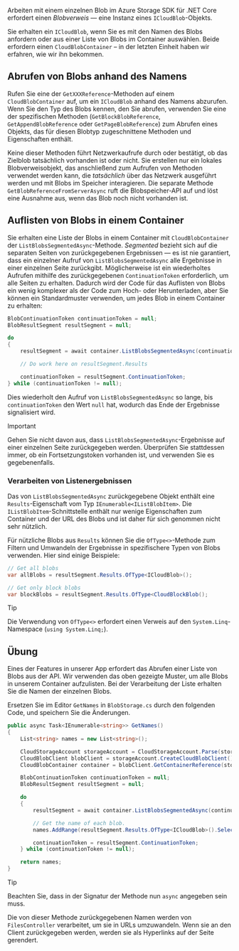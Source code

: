 Arbeiten mit einem einzelnen Blob im Azure Storage SDK für .NET Core erfordert einen *Blobverweis* &mdash; eine Instanz eines `ICloudBlob`-Objekts.

Sie erhalten ein `ICloudBlob`, wenn Sie es mit den Namen des Blobs anfordern oder aus einer Liste von Blobs im Container auswählen. Beide erfordern einen `CloudBlobContainer` – in der letzten Einheit haben wir erfahren, wie wir ihn bekommen.

## <a name="getting-blobs-by-name"></a>Abrufen von Blobs anhand des Namens

Rufen Sie eine der `GetXXXReference`-Methoden auf einem `CloudBlobContainer` auf, um ein `ICloudBlob` anhand des Namens abzurufen. Wenn Sie den Typ des Blobs kennen, den Sie abrufen, verwenden Sie eine der spezifischen Methoden (`GetBlockBlobReference`, `GetAppendBlobReference` oder `GetPageBlobReference`) zum Abrufen eines Objekts, das für diesen Blobtyp zugeschnittene Methoden und Eigenschaften enthält.

Keine dieser Methoden führt Netzwerkaufrufe durch oder bestätigt, ob das Zielblob tatsächlich vorhanden ist oder nicht. Sie erstellen nur ein lokales Blobverweisobjekt, das anschließend zum Aufrufen von Methoden verwendet werden kann, die *tatsächlich* über das Netzwerk ausgeführt werden und mit Blobs im Speicher interagieren. Die separate Methode `GetBlobReferenceFromServerAsync` ruft die Blobspeicher-API auf und löst eine Ausnahme aus, wenn das Blob noch nicht vorhanden ist.

## <a name="listing-blobs-in-a-container"></a>Auflisten von Blobs in einem Container

Sie erhalten eine Liste der Blobs in einem Container mit `CloudBlobContainer` der `ListBlobsSegmentedAsync`-Methode. *Segmented* bezieht sich auf die separaten Seiten von zurückgegebenen Ergebnissen &mdash; es ist nie garantiert, dass ein einzelner Aufruf von `ListBlobsSegmentedAsync` alle Ergebnisse in einer einzelnen Seite zurückgibt. Möglicherweise ist ein wiederholtes Aufrufen mithilfe des zurückgegebenen `ContinuationToken` erforderlich, um alle Seiten zu erhalten. Dadurch wird der Code für das Auflisten von Blobs ein wenig komplexer als der Code zum Hoch- oder Herunterladen, aber Sie können ein Standardmuster verwenden, um jedes Blob in einem Container zu erhalten:

```csharp
BlobContinuationToken continuationToken = null;
BlobResultSegment resultSegment = null;

do
{
    resultSegment = await container.ListBlobsSegmentedAsync(continuationToken);

    // Do work here on resultSegment.Results

    continuationToken = resultSegment.ContinuationToken;
} while (continuationToken != null);
```

Dies wiederholt den Aufruf von `ListBlobsSegmentedAsync` so lange, bis `continuationToken` den Wert `null` hat, wodurch das Ende der Ergebnisse signalisiert wird.

> [!IMPORTANT]
> Gehen Sie nicht davon aus, dass `ListBlobsSegmentedAsync`-Ergebnisse auf einer einzelnen Seite zurückgegeben werden. Überprüfen Sie stattdessen immer, ob ein Fortsetzungstoken vorhanden ist, und verwenden Sie es gegebenenfalls.

### <a name="processing-list-results"></a>Verarbeiten von Listenergebnissen

Das von `ListBlobsSegmentedAsync` zurückgegebene Objekt enthält eine `Results`-Eigenschaft vom Typ `IEnumerable<IListBlobItem>`. Die `IListBlobItem`-Schnittstelle enthält nur wenige Eigenschaften zum Container und der URL des Blobs und ist daher für sich genommen nicht sehr nützlich.

Für nützliche Blobs aus `Results` können Sie die `OfType<>`-Methode zum Filtern und Umwandeln der Ergebnisse in spezifischere Typen von Blobs verwenden. Hier sind einige Beispiele:

```csharp
// Get all blobs
var allBlobs = resultSegment.Results.OfType<ICloudBlob>();

// Get only block blobs
var blockBlobs = resultSegment.Results.OfType<CloudBlockBlob();
```

> [!TIP]
> Die Verwendung von `OfType<>` erfordert einen Verweis auf den `System.Linq`-Namespace (`using System.Linq;`).

## <a name="exercise"></a>Übung

Eines der Features in unserer App erfordert das Abrufen einer Liste von Blobs aus der API. Wir verwenden das oben gezeigte Muster, um alle Blobs in unserem Container aufzulisten. Bei der Verarbeitung der Liste erhalten Sie die Namen der einzelnen Blobs.

Ersetzen Sie im Editor `GetNames` in `BlobStorage.cs` durch den folgenden Code, und speichern Sie die Änderungen.

```csharp
public async Task<IEnumerable<string>> GetNames()
{
    List<string> names = new List<string>();

    CloudStorageAccount storageAccount = CloudStorageAccount.Parse(storageConfig.ConnectionString);
    CloudBlobClient blobClient = storageAccount.CreateCloudBlobClient();
    CloudBlobContainer container = blobClient.GetContainerReference(storageConfig.FileContainerName);

    BlobContinuationToken continuationToken = null;
    BlobResultSegment resultSegment = null;

    do
    {
        resultSegment = await container.ListBlobsSegmentedAsync(continuationToken);

        // Get the name of each blob.
        names.AddRange(resultSegment.Results.OfType<ICloudBlob>().Select(b => b.Name));

        continuationToken = resultSegment.ContinuationToken;
    } while (continuationToken != null);

    return names;
}
```

> [!TIP]
> Beachten Sie, dass in der Signatur der Methode nun `async` angegeben sein muss.

Die von dieser Methode zurückgegebenen Namen werden von `FilesController` verarbeitet, um sie in URLs umzuwandeln. Wenn sie an den Client zurückgegeben werden, werden sie als Hyperlinks auf der Seite gerendert.